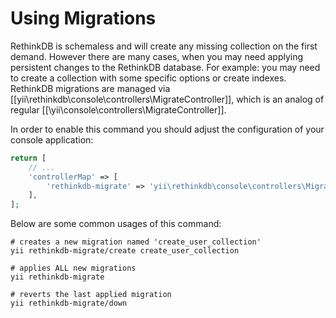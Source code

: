 Using Migrations
================

RethinkDB is schemaless and will create any missing collection on the first demand. However there are many cases, when
you may need applying persistent changes to the RethinkDB database. For example: you may need to create a collection with
some specific options or create indexes.
RethinkDB migrations are managed via [[yii\rethinkdb\console\controllers\MigrateController]], which is an analog of regular
[[\yii\console\controllers\MigrateController]].

In order to enable this command you should adjust the configuration of your console application:

```php
return [
    // ...
    'controllerMap' => [
        'rethinkdb-migrate' => 'yii\rethinkdb\console\controllers\MigrateController'
    ],
];
```

Below are some common usages of this command:

```
# creates a new migration named 'create_user_collection'
yii rethinkdb-migrate/create create_user_collection

# applies ALL new migrations
yii rethinkdb-migrate

# reverts the last applied migration
yii rethinkdb-migrate/down
```
